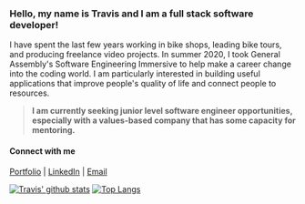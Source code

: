 ### Hello, my name is Travis and I am a full stack software developer!

I have spent the last few years working in bike shops, leading bike tours, and producing freelance video projects. In summer 2020, I took General Assembly's Software Engineering Immersive to help make a career change into the coding world. I am particularly interested in building useful applications that improve people's quality of life and connect people to resources.

> **I am currently seeking junior level software engineer opportunities, especially with a values-based company that has some capacity for mentoring.**

#### Connect with me
[Portfolio](https://travissouthard.github.io) | 
[LinkedIn](https://www.linkedin.com/in/southardtravis/) | 
[Email](mailto:tsouthard88@gmail.com)

[![Travis' github stats](https://github-readme-stats.travissouthard.vercel.app/api?username=travissouthard&count_private=true)](https://github.com/anuraghazra/github-readme-stats)
[![Top Langs](https://github-readme-stats.travissouthard.vercel.app/api/top-langs/?username=travissouthard&layout=compact)](https://github.com/anuraghazra/github-readme-stats)
